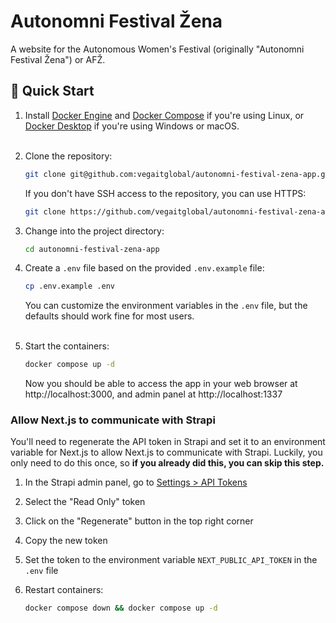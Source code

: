 # Autonomni Festival Žena

A website for the Autonomous Women's Festival (originally "Autonomni Festival
Žena") or AFŽ.

## 🚀 Quick Start

1. Install [Docker Engine](https://docs.docker.com/engine/) and
   [Docker Compose](https://docs.docker.com/compose/) if you're using
   Linux, or [Docker Desktop](https://docs.docker.com/desktop/) if you're
   using Windows or macOS.
   <br/><br/>

2. Clone the repository:

   ```bash
   git clone git@github.com:vegaitglobal/autonomni-festival-zena-app.git
   ```

   If you don't have SSH access to the repository, you can use HTTPS:

    ```bash
    git clone https://github.com/vegaitglobal/autonomni-festival-zena-app.git
    ```
3. Change into the project directory:

   ```bash
   cd autonomni-festival-zena-app
   ```

4. Create a `.env` file based on the provided `.env.example` file:

   ```bash
   cp .env.example .env
   ```

   You can customize the environment variables in the `.env` file, but the
   defaults should work fine for most users.
   <br/><br/>

5. Start the containers:

   ```bash
   docker compose up -d
   ```

   Now you should be able to access the app in your web browser
   at http://localhost:3000, and admin panel at http://localhost:1337

### Allow Next.js to communicate with Strapi

You'll need to regenerate the API token in Strapi and set it to an environment
variable for Next.js to allow Next.js to communicate with Strapi. Luckily, you
only need to do this once, so **if you already did this, you can skip this
step.**

1. In the Strapi admin panel, go to
   [Settings > API Tokens](http://localhost:1337/admin/settings/api-tokens)
2. Select the "Read Only" token
3. Click on the "Regenerate" button in the top right corner
4. Copy the new token
5. Set the token to the environment variable `NEXT_PUBLIC_API_TOKEN` in the
   `.env` file
6. Restart containers:

   ```bash
   docker compose down && docker compose up -d
   ```
